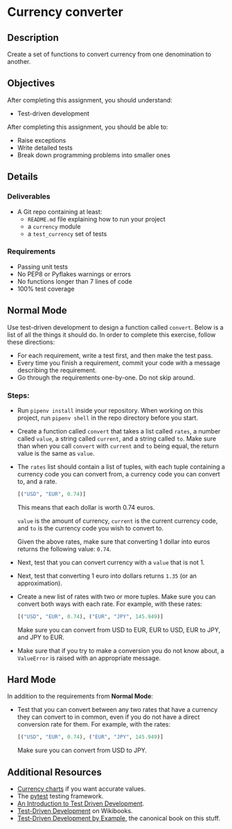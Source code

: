 # Currency converter

## Description

Create a set of functions to convert currency from one denomination to another.

## Objectives

After completing this assignment, you should understand:

- Test-driven development

After completing this assignment, you should be able to:

- Raise exceptions
- Write detailed tests
- Break down programming problems into smaller ones

## Details

### Deliverables

- A Git repo containing at least:
  - `README.md` file explaining how to run your project
  - a `currency` module
  - a `test_currency` set of tests

### Requirements

- Passing unit tests
- No PEP8 or Pyflakes warnings or errors
- No functions longer than 7 lines of code
- 100% test coverage

## Normal Mode

Use test-driven development to design a function called `convert`. Below is a list of all the things it should do. In order to complete this exercise, follow these directions:

- For each requirement, write a test first, and then make the test pass.
- Every time you finish a requirement, commit your code with a message describing the requirement.
- Go through the requirements one-by-one. Do not skip around.

### Steps:

- Run `pipenv install` inside your repository. When working on this project, run `pipenv shell` in the repo directory before you start.

- Create a function called `convert` that takes a list called `rates`, a number called `value`, a string called `current`, and a string called `to`. Make sure than when you call `convert` with `current` and `to` being equal, the return value is the same as `value`.

- The `rates` list should contain a list of tuples, with each tuple containing a currency code you can convert from, a currency code you can convert to, and a rate.

  ```py
  [("USD", "EUR", 0.74)]
  ```

  This means that each dollar is worth 0.74 euros.

  `value` is the amount of currency, `current` is the current currency code, and `to` is the currency code you wish to convert to.

  Given the above rates, make sure that converting 1 dollar into euros returns the following value: `0.74`.

- Next, test that you can convert currency with a `value` that is not 1.
- Next, test that converting 1 euro into dollars returns `1.35` (or an approximation).
- Create a new list of rates with two or more tuples. Make sure you can convert both ways with each rate. For example, with these rates:

  ```py
  [("USD", "EUR", 0.74), ("EUR", "JPY", 145.949)]
  ```

  Make sure you can convert from USD to EUR, EUR to USD, EUR to JPY, and JPY to EUR.

- Make sure that if you try to make a conversion you do not know about, a `ValueError` is raised with an appropriate message.

## Hard Mode

In addition to the requirements from **Normal Mode**:

- Test that you can convert between any two rates that have a currency they can convert to in common, even if you do not have a direct conversion rate for them. For example, with the rates:

  ```py
  [("USD", "EUR", 0.74), ("EUR", "JPY", 145.949)]
  ```

  Make sure you can convert from USD to JPY.

## Additional Resources

- [Currency charts](http://www.xe.com/currencycharts/) if you want accurate values.
- The [pytest](http://pytest.org/latest/) testing framework.
- [An Introduction to Test Driven Development](https://www.codeenigma.com/community/blog/introduction-test-driven-development).
- [Test-Driven Development](https://en.wikibooks.org/wiki/Introduction_to_Software_Engineering/Testing/Test-driven_Development) on Wikibooks.
- [Test-Driven Development by Example](http://www.amazon.com/Test-Driven-Development-By-Example/dp/0321146530), the canonical book on this stuff.
